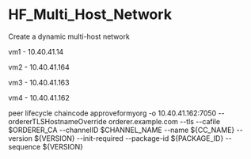 # HF_Multi_Host_Network
Create a dynamic multi-host network



vm1 - 10.40.41.14

vm2 - 10.40.41.164

vm3 - 10.40.41.163

vm4 - 10.40.41.162



peer lifecycle chaincode approveformyorg -o 10.40.41.162:7050 --ordererTLSHostnameOverride orderer.example.com --tls --cafile $ORDERER_CA --channelID $CHANNEL_NAME --name ${CC_NAME} --version ${VERSION} --init-required --package-id ${PACKAGE_ID} --sequence ${VERSION}
